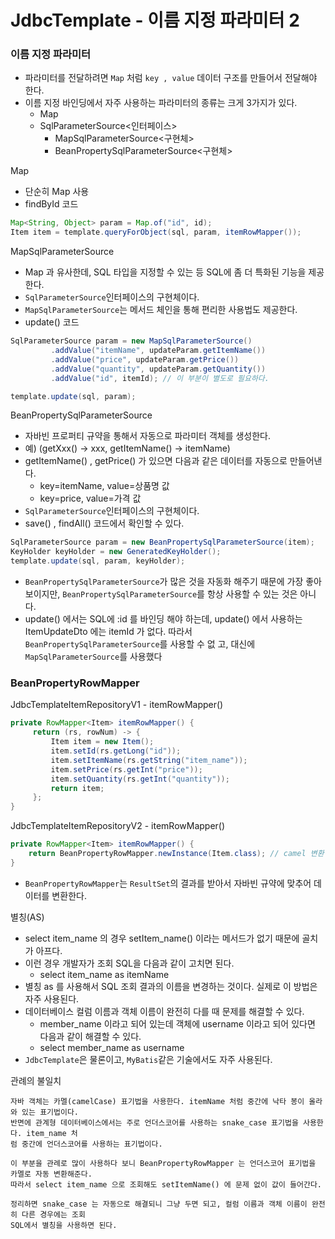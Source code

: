 # JdbcTemplate - 이름 지정 파라미터 2

### 이름 지정 파라미터

- 파라미터를 전달하려면 ``Map`` 처럼 ``key , value`` 데이터 구조를 만들어서 전달해야 한다.
- 이름 지정 바인딩에서 자주 사용하는 파라미터의 종류는 크게 3가지가 있다.
  - Map
  - SqlParameterSource<인터페이스>
    - MapSqlParameterSource<구현체>
    - BeanPropertySqlParameterSource<구현체>

Map
- 단순히 Map 사용 
- findById 코드
```java
Map<String, Object> param = Map.of("id", id);
Item item = template.queryForObject(sql, param, itemRowMapper());
```

MapSqlParameterSource
- Map 과 유사한데, SQL 타입을 지정할 수 있는 등 SQL에 좀 더 특화된 기능을 제공한다.
- ``SqlParameterSource``인터페이스의 구현체이다.
- ``MapSqlParameterSource``는 메서드 체인을 통해 편리한 사용법도 제공한다.
- update() 코드
```java
SqlParameterSource param = new MapSqlParameterSource()
         .addValue("itemName", updateParam.getItemName())
         .addValue("price", updateParam.getPrice())
         .addValue("quantity", updateParam.getQuantity())
         .addValue("id", itemId); // 이 부분이 별도로 필요하다.

template.update(sql, param);
```

BeanPropertySqlParameterSource
- 자바빈 프로퍼티 규약을 통해서 자동으로 파라미터 객체를 생성한다.
- 예) (getXxx() -> xxx, getItemName() -> itemName)
- getItemName() , getPrice() 가 있으면 다음과 같은 데이터를 자동으로 만들어낸다.
  - key=itemName, value=상품명 값
  - key=price, value=가격 값
- ``SqlParameterSource``인터페이스의 구현체이다.
- save() , findAll() 코드에서 확인할 수 있다.
```java
SqlParameterSource param = new BeanPropertySqlParameterSource(item);
KeyHolder keyHolder = new GeneratedKeyHolder();
template.update(sql, param, keyHolder);
```
- ``BeanPropertySqlParameterSource``가 많은 것을 자동화 해주기 때문에 가장 좋아보이지만, 
  ``BeanPropertySqlParameterSource``를 항상 사용할 수 있는 것은 아니다.
- update() 에서는 SQL에 :id 를 바인딩 해야 하는데, update() 에서 사용하는
  ItemUpdateDto 에는 itemId 가 없다. 따라서 ``BeanPropertySqlParameterSource``를 사용할 수 없
  고, 대신에 ``MapSqlParameterSource``를 사용했다

### BeanPropertyRowMapper

JdbcTemplateItemRepositoryV1 - itemRowMapper()
```java
private RowMapper<Item> itemRowMapper() {
     return (rs, rowNum) -> {
         Item item = new Item();
         item.setId(rs.getLong("id"));
         item.setItemName(rs.getString("item_name"));
         item.setPrice(rs.getInt("price"));
         item.setQuantity(rs.getInt("quantity"));
         return item;
     };
}
```

JdbcTemplateItemRepositoryV2 - itemRowMapper()
```java
private RowMapper<Item> itemRowMapper() {
    return BeanPropertyRowMapper.newInstance(Item.class); // camel 변환 지원
}
```
- ``BeanPropertyRowMapper``는 ``ResultSet``의 결과를 받아서 자바빈 규약에 맞추어 데이터를 변환한다.

별칭(AS)
- select item_name 의 경우 setItem_name() 이라는 메서드가 없기 때문에 골치가 아프다.
- 이런 경우 개발자가 조회 SQL을 다음과 같이 고치면 된다.
  - select item_name as itemName 
- 별칭 as 를 사용해서 SQL 조회 결과의 이름을 변경하는 것이다. 실제로 이 방법은 자주 사용된다. 
- 데이터베이스 컬럼 이름과 객체 이름이 완전히 다를 때 문제를 해결할 수 있다.
  - member_name 이라고 되어 있는데 객체에 username 이라고 되어 있다면 다음과 같이 해결할 수 있다.
  - select member_name as username
- ``JdbcTemplate``은 물론이고, ``MyBatis``같은 기술에서도 자주 사용된다.

관례의 불일치
```text
자바 객체는 카멜(camelCase) 표기법을 사용한다. itemName 처럼 중간에 낙타 봉이 올라와 있는 표기법이다.
반면에 관계형 데이터베이스에서는 주로 언더스코어를 사용하는 snake_case 표기법을 사용한다. item_name 처
럼 중간에 언더스코어를 사용하는 표기법이다.

이 부분을 관례로 많이 사용하다 보니 BeanPropertyRowMapper 는 언더스코어 표기법을 카멜로 자동 변환해준다.
따라서 select item_name 으로 조회해도 setItemName() 에 문제 없이 값이 들어간다.

정리하면 snake_case 는 자동으로 해결되니 그냥 두면 되고, 컬럼 이름과 객체 이름이 완전히 다른 경우에는 조회
SQL에서 별칭을 사용하면 된다.
```
